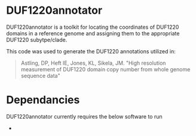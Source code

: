 # DUF1220annotator

DUF1220annotator is a toolkit for locating the coordinates of DUF1220 domains in a reference genome and assigning them to the appropriate DUF1220 subytpe/clade. 

This code was used to generate the DUF1220 annotations utilized in:

> Astling, DP, Heft IE, Jones, KL, Sikela, JM. "High resolution measurement of DUF1220 domain copy number from whole genome sequence data"

# Dependancies

DUF1220annotator currently requires the below software to run

-
